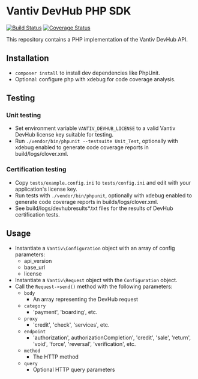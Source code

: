 # Vantiv DevHub PHP SDK

[![Build Status](https://travis-ci.org/steveoliver/vantiv_devhub_sdk_php.svg?branch=master)](https://travis-ci.org/steveoliver/vantiv_devhub_sdk_php) [![Coverage Status](https://coveralls.io/repos/github/steveoliver/vantiv_devhub_sdk_php/badge.svg?branch=master)](https://coveralls.io/github/steveoliver/vantiv_devhub_sdk_php?branch=master)

This repository contains a PHP implementation of the Vantiv DevHub API.

## Installation
 - ```composer install``` to install dev dependencies like PhpUnit.
 - Optional: configure php with xdebug for code coverage analysis.

## Testing
### Unit testing
  - Set environment variable ```VANTIV_DEVHUB_LICENSE``` to a valid Vantiv DevHub license key suitable for testing.
  - Run ```./vendor/bin/phpunit --testsuite Unit_Test```, optionally with xdebug enabled to generate code coverage reports in build/logs/clover.xml.

### Certification testing
  - Copy ```tests/example.config.ini``` to ```tests/config.ini``` and edit with your application's license key.
  - Run tests with ```./vendor/bin/phpunit```, optionally with xdebug enabled to generate code coverage reports in builds/logs/clover.xml.
  - See build/logs/devhubresults*.txt files for the results of DevHub certification tests.

## Usage
 - Instantiate a ```Vantiv\Configuration``` object with an array of config parameters:
   - api_version
   - base_url
   - license
 - Instantiate a ```Vantiv\Request``` object with the ```Configuration``` object.
 - Call the ```Request->send()``` method with the following parameters:
   - ```body```
     - An array representing the DevHub request
   - ```category```
     - 'payment', 'boarding', etc.
   - ```proxy```
     - 'credit', 'check', 'services', etc.
   - ```endpoint```
     - 'authorization', authorizationCompletion', 'credit', 'sale', 'return', 'void', 'force', 'reversal', 'verification', etc.
   - ```method```
     - The HTTP method
   - ```query```
     - Optional HTTP query parameters
